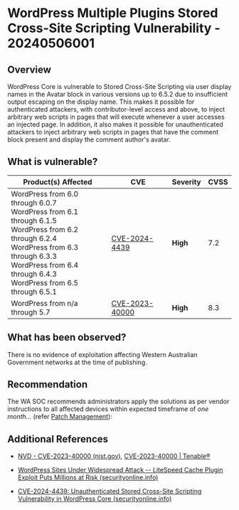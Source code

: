 # WordPress Multiple Plugins Stored Cross-Site Scripting Vulnerability - 20240506001

## Overview

WordPress Core is vulnerable to Stored Cross-Site Scripting via user display names in the Avatar block in various versions up to 6.5.2 due to insufficient output escaping on the display name. This makes it possible for authenticated attackers, with contributor-level access and above, to inject arbitrary web scripts in pages that will execute whenever a user accesses an injected page. In addition, it also makes it possible for unauthenticated attackers to inject arbitrary web scripts in pages that have the comment block present and display the comment author's avatar.

## What is vulnerable?

| Product(s) Affected                                                                                                                                                                                                   | CVE                                                               | Severity | CVSS |
| --------------------------------------------------------------------------------------------------------------------------------------------------------------------------------------------------------------------- | ----------------------------------------------------------------- | -------- | ---- |
| WordPress from 6.0 through 6.0.7 <br>WordPress from 6.1 through 6.1.5<br>WordPress from 6.2 through 6.2.4<br>WordPress from 6.3 through 6.3.3<br>WordPress from 6.4 through 6.4.3<br>WordPress from 6.5 through 6.5.1 | [CVE-2024-4439](https://nvd.nist.gov/vuln/detail/CVE-2024-4439)   | **High** | 7.2  |
| WordPress from n/a through 5.7                                                                                                                                                                                        | [CVE-2023-40000](https://nvd.nist.gov/vuln/detail/CVE-2023-40000) | **High** | 8.3  |

## What has been observed?

There is no evidence of exploitation affecting Western Australian Government networks at the time of publishing.

## Recommendation

The WA SOC recommends administrators apply the solutions as per vendor instructions to all affected devices within expected timeframe of *one month...* (refer [Patch Management](../guidelines/patch-management.md)):

## Additional References

- [NVD - CVE-2023-40000 (nist.gov)](https://nvd.nist.gov/vuln/detail/CVE-2023-40000 "https://nvd.nist.gov/vuln/detail/CVE-2023-40000"), [CVE-2023-40000 | Tenable®](https://www.tenable.com/cve/CVE-2023-40000 "https://www.tenable.com/cve/CVE-2023-40000")

- [WordPress Sites Under Widespread Attack -- LiteSpeed Cache Plugin Exploit Puts Millions at Risk (securityonline.info)](https://securityonline.info/wordpress-sites-under-widespread-attack-litespeed-cache-plugin-exploit-puts-millions-at-risk/ "https://securityonline.info/wordpress-sites-under-widespread-attack-litespeed-cache-plugin-exploit-puts-millions-at-risk/")

- [CVE-2024-4439: Unauthenticated Stored Cross-Site Scripting Vulnerability in WordPress Core (securityonline.info)](https://securityonline.info/cve-2024-4439-unauthenticated-stored-cross-site-scripting-vulnerability-in-wordpress-core/ "https://securityonline.info/cve-2024-4439-unauthenticated-stored-cross-site-scripting-vulnerability-in-wordpress-core/")
